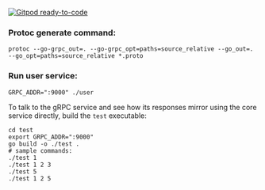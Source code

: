 [![Gitpod ready-to-code](https://img.shields.io/badge/Gitpod-ready--to--code-blue?logo=gitpod)](https://gitpod.io/#https://github.com/petersantoso94/golang-microservices)

### Protoc generate command:
```
protoc --go-grpc_out=. --go-grpc_opt=paths=source_relative --go_out=. --go_opt=paths=source_relative *.proto
```

### Run user service:
```
GRPC_ADDR=":9000" ./user
```

To talk to the gRPC service and see how its responses mirror using the core service directly, build the `test` executable:
```
cd test
export GRPC_ADDR=":9000"
go build -o ./test .
# sample commands:
./test 1
./test 1 2 3
./test 5
./test 1 2 5